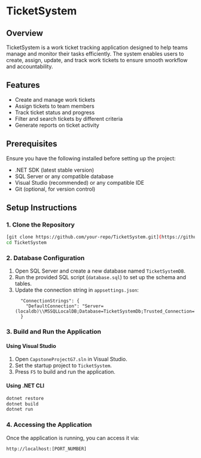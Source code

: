 # TicketSystem

## Overview
TicketSystem is a work ticket tracking application designed to help teams manage and monitor their tasks efficiently. The system enables users to create, assign, update, and track work tickets to ensure smooth workflow and accountability.

## Features
- Create and manage work tickets
- Assign tickets to team members
- Track ticket status and progress
- Filter and search tickets by different criteria
- Generate reports on ticket activity

## Prerequisites
Ensure you have the following installed before setting up the project:
- .NET SDK (latest stable version)
- SQL Server or any compatible database
- Visual Studio (recommended) or any compatible IDE
- Git (optional, for version control)

## Setup Instructions

### 1. Clone the Repository
```sh
[git clone https://github.com/your-repo/TicketSystem.git](https://github.com/Jh00291/CapstoneProjectGroup7.git)
cd TicketSystem
```

### 2. Database Configuration
1. Open SQL Server and create a new database named `TicketSystemDB`.
2. Run the provided SQL script (`database.sql`) to set up the schema and tables.
3. Update the connection string in `appsettings.json`:
    ```
      "ConnectionStrings": {
        "DefaultConnection": "Server=(localdb)\\MSSQLLocalDB;Database=TicketSystemDb;Trusted_Connection=True;MultipleActiveResultSets=true"
      }
    ```

### 3. Build and Run the Application
#### Using Visual Studio
1. Open `CapstoneProjectG7.sln` in Visual Studio.
2. Set the startup project to `TicketSystem`.
3. Press `F5` to build and run the application.

#### Using .NET CLI
```sh
dotnet restore
dotnet build
dotnet run
```

### 4. Accessing the Application
Once the application is running, you can access it via:
```
http://localhost:[PORT_NUMBER]
```
